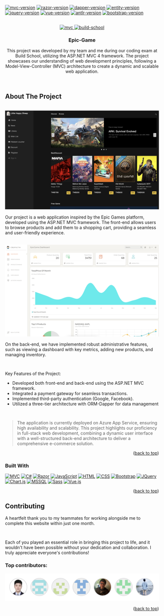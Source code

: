 <!-- Improved compatibility of back to top link: See: https://github.com/othneildrew/Best-README-Template/pull/73 -->
<a id="readme-top"></a>
[![mvc-version][mvc-version]][mvc-v-url]
[![razor-version][razor-version]][razor-v-url]
[![dapper-version][dapper-version]][dapper-v-url]
[![entity-version][entity-version]][entity-v-url]
[![jquery-version][jquery-version]][jquery-v-url]
[![vue-version][vue-version]][vue-v-url]
[![antlr-version][antlr-version]][antlr-v-url]
[![bootstrap-version][bootstrap-version]][bootstrap-v-url]

<!-- PROJECT LOGO -->
<br />
<div align="center">
  <a href="https://github.com/othneildrew/Best-README-Template" style="display: inline-block; vertical-align: top;">
    <img src="https://www.pragimtech.com/wp-content/uploads/2019/04/asp-mvc.jpg" alt="mvc" width="250">
    <img src="https://encrypted-tbn0.gstatic.com/images?q=tbn:ANd9GcQbLkWhhNwEZfdL-A7yiMvDkarGWT9EsTCX-g&s" alt="build-school" width="150">
  </a>

  <h3 align="center">Epic-Game</h3>

  <p align="center">
    This project was developed by my team and me during our coding exam at Build School, utilizing the ASP.NET MVC 4 framework. 
    The project showcases our understanding of web development principles, following a Model-View-Controller (MVC) architecture to create a dynamic and scalable web application.
  </p>
</div

<br />
<br />

<!-- ABOUT THE PROJECT -->
## About The Project

<br />

<div align="center">
  <a href="https://bsdemoepic.azurewebsites.net/">
    <img src="https://github.com/angela420A/Epic-Game/blob/main/images/front-page.png" alt="mvc" width="700">
  </a>
</div>

Our project is a web application inspired by the Epic Games platform, developed using the ASP.NET MVC framework. The front-end allows users to browse products and add them to a shopping cart, providing a seamless and user-friendly experience.

<br />

<div align="center">
  <a href="https://epicgameadmin.azurewebsites.net/">
    <img src="https://github.com/angela420A/Epic-Game/blob/main/images/back-end.png" alt="mvc" width="700">
  </a>
</div>

On the back-end, we have implemented robust administrative features, such as viewing a dashboard with key metrics, adding new products, and managing inventory.

<br />

Key Features of the Project:
* Developed both front-end and back-end using the ASP.NET MVC framework.
* Integrated a payment gateway for seamless transactions.
* Implemented third-party authentication (Google, Facebook).
* Utilized a three-tier architecture with ORM-Dapper for data management

<br />

> The application is currently deployed on Azure App Service, ensuring high availability and scalability. This project highlights our proficiency in full-stack web development, combining a dynamic user interface with a well-structured back-end architecture to deliver a comprehensive e-commerce solution.

<p align="right">(<a href="#readme-top">back to top</a>)</p>


### Built With

[![MVC][ASP.NETmvc]][ASP.NETmvc-url]   [![C#][C#]][C#-url]   [![Razor][Razor]][Razor-url]  [![JavaScript][JavaScript]][JavaScript-url]  [![HTML][HTML]][HTML-url]   [![CSS][CSS]][CSS-url]    [![Bootstrap][Bootstrap]][Bootstrap-url]     [![JQuery][JQuery]][JQuery-url]   [![Chart.js][Chart.js]][Chart.js-url]   [![MSSQL][MSSQL]][MSSQL-url]   [![Sass][Sass]][Sass-url]   [![Vue.js][Vue.js]][Vue.js-url]

<p align="right">(<a href="#readme-top">back to top</a>)</p>


<!-- CONTRIBUTING -->
## Contributing

A heartfelt thank you to my teammates for working alongside me to complete this website within just one month.

<br />

Each of you played an essential role in bringing this project to life, and it wouldn't have been possible without your dedication and collaboration. I truly appreciate everyone's contributions!

### Top contributors:

<a href="https://github.com/angela420A/Epic-Game/graphs/contributors">
  <img src="https://github.com/angela420A/Epic-Game/blob/main/images/Contributing.png" alt="contrib.rocks image" />
</a>

<p align="right">(<a href="#readme-top">back to top</a>)</p>


<!-- MARKDOWN LINKS & IMAGES -->
<!-- https://www.markdownguide.org/basic-syntax/#reference-style-links -->
[mvc-version]: https://img.shields.io/badge/ASP.NET%20MVC-5.2.7-grey?style=flat&labelColor=%23512BD4
[mvc-v-url]: https://github.com/angela420A/Epic-Game/blob/main/Epic_Game/packages.config
[razor-version]: https://img.shields.io/badge/Razor-3.2.7-grey?style=flat&labelColor=lightblue
[razor-v-url]: https://github.com/angela420A/Epic-Game/blob/main/Epic_Game/packages.config
[dapper-version]: https://img.shields.io/badge/Dapper-3.2.7-grey?style=flat&labelColor=orange
[dapper-v-url]: https://github.com/angela420A/Epic-Game/blob/main/Epic_Game/packages.config
[entity-version]: https://img.shields.io/badge/EntityFramework-6.2.0-grey?style=flat&labelColor=green
[entity-v-url]: https://github.com/angela420A/Epic-Game/blob/main/Epic_Game/packages.config
[jquery-version]: https://img.shields.io/badge/JQuery-3.4.1-grey?style=flat&labelColor=darkblue
[jquery-v-url]: https://github.com/angela420A/Epic-Game/blob/main/Epic_Game/packages.config
[vue-version]: https://img.shields.io/badge/Vue-2.6.11-grey?style=flat&labelColor=%234FC08D
[vue-v-url]: https://github.com/angela420A/Epic-Game/blob/main/Epic_Game/packages.config
[antlr-version]: https://img.shields.io/badge/Antlr-3.5.0.2-grey?style=flat&labelColor=%23E62431
[antlr-v-url]: https://github.com/angela420A/Epic-Game/blob/main/Epic_Game/packages.config
[bootstrap-version]: https://img.shields.io/badge/Bootstrap-4.5.0-grey?style=flat&labelColor=%237952B3
[bootstrap-v-url]: https://github.com/angela420A/Epic-Game/blob/main/Epic_Game/packages.config

[ASP.NETmvc]: https://img.shields.io/badge/-ASP.NET%20MVC-black?style=for-the-badge&logo=dotnet&logoColor=white&labelColor=%23512BD4
[ASP.NETmvc-url]: https://learn.microsoft.com/en-us/aspnet/mvc/overview/older-versions-1/overview/asp-net-mvc-overview
[JavaScript]: https://img.shields.io/badge/-JavaScript-black?style=for-the-badge&logo=javascript&logoColor=yellow
[JavaScript-url]: https://developer.mozilla.org/en-US/docs/Web/JavaScript
[HTML]: https://img.shields.io/badge/-HTML-orange?style=for-the-badge&logo=html5&logoColor=white
[HTML-url]: https://developer.mozilla.org/en-US/docs/Web/HTML
[CSS]: https://img.shields.io/badge/-CSS-darkblue?style=for-the-badge&logo=css3&logoColor=white
[CSS-url]: https://developer.mozilla.org/en-US/docs/Learn/Getting_started_with_the_web/CSS_basics
[Bootstrap]: https://img.shields.io/badge/-Bootstrap-purple?style=for-the-badge&logo=bootstrap&logoColor=white
[Bootstrap-url]: https://getbootstrap.com/
[JQuery]: https://img.shields.io/badge/-JQuery-%230769ad?style=for-the-badge&logo=jquery&logoColor=white
[JQuery-url]: https://jquery.com/
[Chart.js]: https://img.shields.io/badge/-Chart.js-%23FF6384?style=for-the-badge&logo=chartdotjs&logoColor=white
[Chart.js-url]: https://www.chartjs.org/
[C#]: https://img.shields.io/badge/-C%23-black?style=for-the-badge&logo=dotnet&logoColor=white&labelColor=%23512BD4
[C#-url]: https://learn.microsoft.com/en-us/dotnet/csharp/tour-of-csharp/
[MSSQL]: https://img.shields.io/badge/-MSSQL-%236A0DAD?style=for-the-badge&logoColor=white&labelColor=black
[MSSQL-url]: https://learn.microsoft.com/en-us/sql/?view=sql-server-ver16
[Razor]: https://img.shields.io/badge/-Razor-black?style=for-the-badge&logo=dotnet&logoColor=white&labelColor=%23512BD4
[Razor-url]: https://learn.microsoft.com/en-us/aspnet/web-pages/overview/getting-started/introducing-razor-syntax-c
[Sass]: https://img.shields.io/badge/-Sass-%23CC6699?style=for-the-badge&logo=sass&logoColor=white
[Sass-url]: https://sass-lang.com/
[Vue.js]: https://img.shields.io/badge/-Vue.js-%234FC08D?style=for-the-badge&logo=vuedotjs&logoColor=white
[Vue.js-url]: https://vuejs.org/
